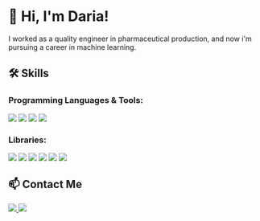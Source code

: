 # 👋 Hi, I'm Daria!

I worked as a quality engineer in pharmaceutical production, and now i'm pursuing a career in machine learning.

## 🛠 Skills

### Programming Languages & Tools:
<div id="badges">
  <img src="https://img.shields.io/badge/Python-blue?logo=python&logoColor=white"/>
  <img src="https://img.shields.io/badge/PostgreSQL-blue?logo=postgresql&logoColor=white"/>
  <img src="https://img.shields.io/badge/Git-orange?logo=git&logoColor=white"/>
  <img src="https://img.shields.io/badge/PySpark-purple?logo=pyspark&logoColor=white"/>
</div>

### Libraries:
<div id="badges">
  <img src="https://img.shields.io/badge/Pandas-yellow?logo=pandas&logoColor=black"/>
  <img src="https://img.shields.io/badge/NumPy-yellow?logo=numpy&logoColor=black"/>
  <img src="https://img.shields.io/badge/Scikit_Learn-orange?logo=scikit-learn&logoColor=white"/>
  <img src="https://img.shields.io/badge/TensorFlow-orange?logo=tensorflow&logoColor=white"/>
  <img src="https://img.shields.io/badge/Keras-red?logo=keras&logoColor=white"/>
  <img src="https://img.shields.io/badge/PyTorch-purple?logo=pytorch&logoColor=white"/>
</div>

## 📫 Contact Me
<div id="badges">
  <a href="https://t.me/dariapodvorotova">
    <img src="https://img.shields.io/badge/TELEGRAM-blue?logo=telegram&logoColor=white"/>
  </a>
  <a href="mailto:daria.podvorotova@gmail.com">
    <img src="https://img.shields.io/badge/GMAIL-red?logo=gmail&logoColor=white"/>
  </a>
</div>
<!---
DPodv/DPodv is a ✨ special ✨ repository because its `README.md` (this file) appears on your GitHub profile.
You can click the Preview link to take a look at your changes.
--->
